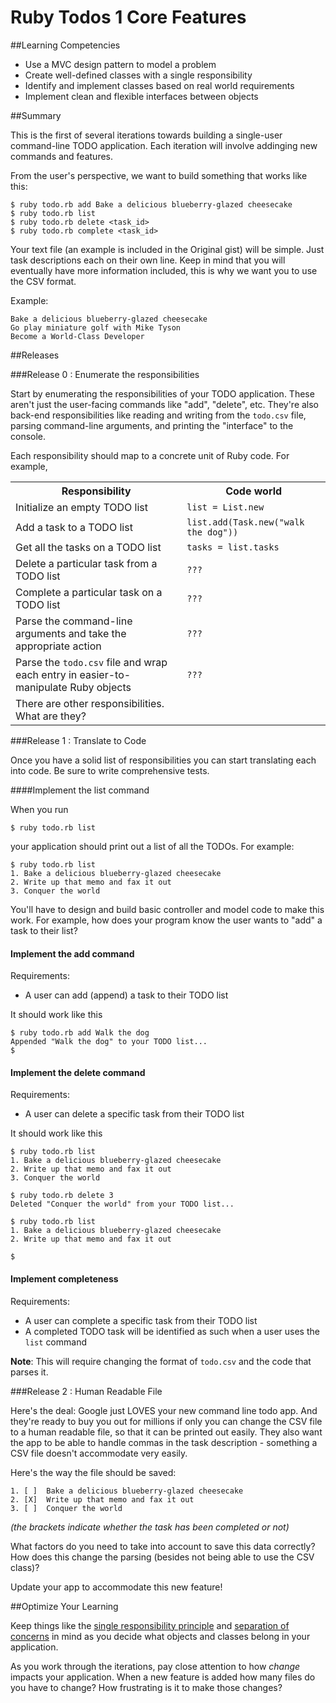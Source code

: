 # Ruby Todos 1 Core Features 
 
##Learning Competencies 

* Use a MVC design pattern to model a problem
* Create well-defined classes with a single responsibility
* Identify and implement classes based on real world requirements
* Implement clean and flexible interfaces between objects

##Summary 

 This is the first of several iterations towards building a single-user command-line TODO application.  Each iteration will involve addinging new commands and features.

From the user's perspective, we want to build something that works like this:

```text
$ ruby todo.rb add Bake a delicious blueberry-glazed cheesecake
$ ruby todo.rb list
$ ruby todo.rb delete <task_id>
$ ruby todo.rb complete <task_id>
```

Your text file (an example is included in the Original gist) will be simple.  Just task descriptions each on their own line.  Keep in mind that you will eventually have more information included, this is why we want you to use the CSV format.

Example:  

```text  
Bake a delicious blueberry-glazed cheesecake  
Go play miniature golf with Mike Tyson  
Become a World-Class Developer  
```` 

##Releases

###Release 0 : Enumerate the responsibilities

Start by enumerating the responsibilities of your TODO application.  These aren't just the user-facing commands like "add", "delete", etc.  They're also back-end responsibilities like reading and writing from the `todo.csv` file, parsing command-line arguments, and printing the "interface" to the console.

Each responsibility should map to a concrete unit of Ruby code.  For example,

<table class="table table-striped table-bordered">
  <tr>
    <th>Responsibility</th>
    <th>Code world</th>
  </tr>
  <tr>
    <td>Initialize an empty TODO list</td>
    <td>
      <code>list = List.new</code>
    </td>
  </tr>
  <tr>
    <td>Add a task to a TODO list</td>
    <td>
      <code>list.add(Task.new("walk the dog"))</code>
    </td>
  </tr>
  <tr>
    <td>Get all the tasks on a TODO list</td>
    <td>
      <code>tasks = list.tasks</code>
    </td>
  </tr>
  <tr>
    <td>Delete a particular task from a TODO list</td>
    <td><code>???</code></td>
  </tr>
  <tr>
    <td>Complete a particular task on a TODO list</td>
    <td><code>???</code></td>
  </tr>

  <tr>
    <td>Parse the command-line arguments and take the appropriate action</td>
    <td><code>???</code></td>
  </tr>
  <tr>
    <td>Parse the <code>todo.csv</code> file and wrap each entry in easier-to-manipulate Ruby objects</td>
    <td><code>???</code></td>
  </tr>
  <tr>
    <td>There are other responsibilities.  What are they?</td>
    <td></td>
  </tr>
</table>

###Release 1 : Translate to Code

Once you have a solid list of responsibilities you can start translating each into code.  Be sure to write comprehensive tests.

####Implement the list command

When you run

```text
$ ruby todo.rb list
```

your application should print out a list of all the TODOs. For example:

```text
$ ruby todo.rb list
1. Bake a delicious blueberry-glazed cheesecake
2. Write up that memo and fax it out
3. Conquer the world
```

You'll have to design and build basic controller and model code to make this work.  For example, how does your program know the user wants to "add" a task to their list?

#### Implement the add command

Requirements:

- A user can add (append) a task to their TODO list

It should work like this

```text
$ ruby todo.rb add Walk the dog
Appended "Walk the dog" to your TODO list...
$
```

#### Implement the delete command

Requirements:

- A user can delete a specific task from their TODO list

It should work like this

```text
$ ruby todo.rb list
1. Bake a delicious blueberry-glazed cheesecake
2. Write up that memo and fax it out
3. Conquer the world

$ ruby todo.rb delete 3
Deleted "Conquer the world" from your TODO list...

$ ruby todo.rb list
1. Bake a delicious blueberry-glazed cheesecake
2. Write up that memo and fax it out

$
```

#### Implement completeness

Requirements:

- A user can complete a specific task from their TODO list
- A completed TODO task will be identified as such when a user uses the `list` command

**Note**: This will require changing the format of `todo.csv` and the code that parses it.

###Release 2 : Human Readable File

Here's the deal:  Google just LOVES your new command line todo app.  And they're ready to buy you out for millions if only you can change the CSV file to a human readable file, so that it can be printed out easily.  They also want the app to be able to handle commas in the task description - something a CSV file doesn't accommodate very easily.

Here's the way the file should be saved:

```text
1. [ ]  Bake a delicious blueberry-glazed cheesecake
2. [X]  Write up that memo and fax it out
3. [ ]  Conquer the world
```

*(the brackets indicate whether the task has been completed or not)*

What factors do you need to take into account to save this data correctly?  How does this change the parsing (besides not being able to use the CSV class)?  

Update your app to accommodate this new feature!

##Optimize Your Learning 

Keep things like the [single responsibility principle](http://en.wikipedia.org/wiki/Single_responsibility_principle) and [separation of concerns](http://en.wikipedia.org/wiki/Separation_of_concerns) in mind as you decide what objects and classes belong in your application.

As you work through the iterations, pay close attention to how *change* impacts your application.  When a new feature is added how many files do you have to change?  How frustrating is it to make those changes?

